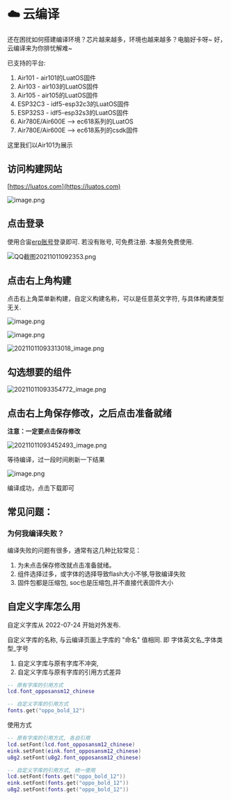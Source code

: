 # ☁️ 云编译

还在困扰如何搭建编译环境？芯片越来越多，环境也越来越多？电脑好卡呀~ 好，云编译来为你排忧解难~

已支持的平台:
1. Air101 - air101的LuatOS固件
2. Air103 - air103的LuatOS固件
3. Air105 - air105的LuatOS固件
4. ESP32C3 - idf5-esp32c3的LuatOS固件
5. ESP32S3 - idf5-esp32s3的LuatOS固件
6. Air780E/Air600E --> ec618系列的LuatOS
7. Air780E/Air600E --> ec618系列的csdk固件

这里我们以Air101为展示

## 访问构建网站

[https://luatos.com](https://luatos.com)

![image.png](https://cdn.openluat-luatcommunity.openluat.com/images/20211011092251619_image.png)

## 点击登录

使用合宙[erp账号](http://erp.openluat.com)登录即可. 若没有账号, 可免费注册. 本服务免费使用.

![QQ截图20211011092353.png](https://cdn.openluat-luatcommunity.openluat.com/images/20211011092608787_QQ截图20211011092353.png)

## 点击右上角构建

点击右上角菜单新构建，自定义构建名称，可以是任意英文字符, 与具体构建类型无关.

![image.png](https://cdn.openluat-luatcommunity.openluat.com/images/20211011092859451_image.png)

![image.png](https://cdn.openluat-luatcommunity.openluat.com/images/20211011092945203_image.png)

![20211011093313018_image.png](https://cdn.openluat-luatcommunity.openluat.com/images/20211011094139885_20211011093313018_image.png)

## 勾选想要的组件

![20211011093354772_image.png](https://cdn.openluat-luatcommunity.openluat.com/images/20211011094238218_20211011093354772_image.png)

## 点击右上角保存修改，之后点击准备就绪

**注意：一定要点击保存修改**

![20211011093452493_image.png](https://cdn.openluat-luatcommunity.openluat.com/images/20211011094345320_20211011093452493_image.png)

等待编译，过一段时间刷新一下结果

![image.png](https://cdn.openluat-luatcommunity.openluat.com/images/20211011093739823_image.png)

编译成功，点击下载即可

## **常见问题：**

### 为何我编译失败？

编译失败的问题有很多，通常有这几种比较常见：

1. 为未点击保存修改就点击准备就绪。
2. 组件选择过多，或字体的选择导致flash大小不够,导致编译失败
3. 固件包都是压缩包, soc也是压缩包,并不直接代表固件大小

## 自定义字库怎么用

自定义字库从 2022-07-24 开始对外发布.

自定义字库的名称, 与云编译页面上字库的 "命名" 值相同. 即 字体英文名_字体类型_字号

1. 自定义字库与原有字库不冲突,
2. 自定义字库与原有字库的引用方式差异

```lua
-- 原有字库的引用方式
lcd.font_opposansm12_chinese

-- 自定义字库的引用方式
fonts.get("oppo_bold_12")
```

使用方式

```lua
-- 原有字库的引用方式, 各自引用
lcd.setFont(lcd.font_opposansm12_chinese)
eink.setFont(eink.font_opposansm12_chinese)
u8g2.setFont(u8g2.font_opposansm12_chinese)

-- 自定义字库的引用方式, 统一使用
lcd.setFont(fonts.get("oppo_bold_12"))
eink.setFont(fonts.get("oppo_bold_12"))
u8g2.setFont(fonts.get("oppo_bold_12"))
```
